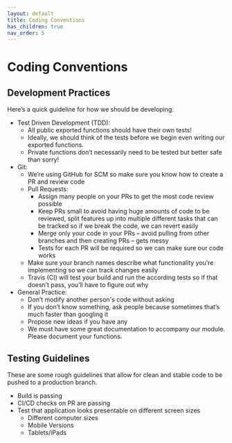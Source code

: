 ```yaml
---
layout: default
title: Coding Conventions
has_children: true
nav_order: 5
---
```


# Coding Conventions

## Development Practices 

Here’s a quick guideline for how we should be developing: 

* Test Driven Development (TDD):  
  * All public exported functions should have their own tests! 
  * Ideally, we should think of the tests before we begin even writing our exported functions. 
  * Private functions don’t necessarily need to be tested but better safe than sorry! 
* Git: 
  * We’re using GitHub for SCM so make sure you know how to create a PR and review code 
  * Pull Requests: 
    * Assign many people on your PRs to get the most code review possible 
    * Keep PRs small to avoid having huge amounts of code to be reviewed, split features up into multiple different tasks that can be tracked so if we break the code, we can revert easily 
    * Merge only your code in your PRs – avoid pulling from other branches and then creating PRs – gets messy 
    * Tests for each PR will be required so we can make sure our code works 
  * Make sure your branch names describe what functionality you’re implementing so we can track changes easily 
  * Travis (CI) will test your build and run the according tests so if that doesn’t pass, you’ll have to figure out why 
* General Practice: 
  * Don’t modify another person's code without asking 
  * If you don’t know something, ask people because sometimes that’s much faster than googling it 
  * Propose new ideas if you have any 
  * We must have some great documentation to accompany our module. Please document your functions. 

## Testing Guidelines

These are some rough guidelines that allow for clean and stable code to be pushed to a production branch.

* Build is passing  
* CI/CD checks on PR are passing
* Test that application looks presentable on different screen sizes
  * Different computer sizes
  * Mobile Versions
  * Tablets/iPads
